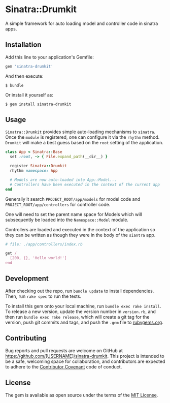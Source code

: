 # Sinatra::Drumkit

A simple framework for auto loading model and controller code in sinatra apps.

## Installation

Add this line to your application's Gemfile:

```ruby
gem 'sinatra-drumkit'
```

And then execute:

```shell
$ bundle
```

Or install it yourself as:

```shell
$ gem install sinatra-drumkit
```

## Usage

`Sinatra::Drumkit` provides simple auto-loading mechanisms to `sinatra`. Once
the `module` is registered, one can configure it via the `rhythm`
method. `Drumkit` will make a best guess based on the `root` setting of the
application.

```ruby
class App < Sinatra::Base
  set :root, -> { File.expand_path(__dir__) }

  register Sinatra::Drumkit
  rhythm namespace: App

  # Models are now auto-loaded into App::Model...
  # Controllers have been executed in the context of the current app
end
```

Generally it search `PROJECT_ROOT/app/models` for model code and
`PROJECT_ROOT/app/controllers` for controller code.

One will need to set the parent name space for Models which will subsequently
be loaded into the `Namespace::Model` module.

Controllers are loaded and executed in the context of the application so they
can be written as though they were in the body of the `siantra` app.

```ruby
# file: ./app/controllers/index.rb

get /
  [200, {}, 'Hello world!']
end
```

## Development

After checking out the repo, run `bundle update` to install
dependencies. Then, run `rake spec` to run the tests.

To install this gem onto your local machine, run `bundle exec rake
install`. To release a new version, update the version number in `version.rb`,
and then run `bundle exec rake release`, which will create a git tag for the
version, push git commits and tags, and push the `.gem` file
to [rubygems.org](https://rubygems.org).

## Contributing

Bug reports and pull requests are welcome on GitHub at
https://github.com/[USERNAME]/sinatra-drumkit. This project is intended to be
a safe, welcoming space for collaboration, and contributors are expected to
adhere to the [Contributor Covenant](http://contributor-covenant.org) code of
conduct.

## License

The gem is available as open source under the terms of
the [MIT License](http://opensource.org/licenses/MIT).
